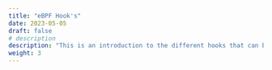 ```yaml
---
title: "eBPF Hook's"
date: 2023-05-05
draft: false
# description
description: "This is an introduction to the different hooks that can be used to attach eBPF programs."
weight: 3
---
```


